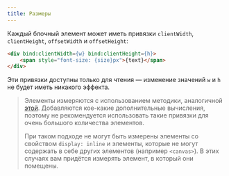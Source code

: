 ```yaml
---
title: Размеры
---
```


Каждый блочный элемент может иметь привязки `clientWidth`, `clientHeight`, `offsetWidth` и `offsetHeight`:

```html
<div bind:clientWidth={w} bind:clientHeight={h}>
	<span style="font-size: {size}px">{text}</span>
</div>
```

Эти привязки доступны только для чтения — изменение значений `w` и `h` не будет иметь никакого эффекта.

> Элементы измеряются с использованием методики, аналогичной [этой](http://www.backalleycoder.com/2013/03/18/cross-browser-event-based-element-resize-detection/). Добавляются кое-какие дополнительные вычисления, поэтому не рекомендуется использовать такие привязки для очень большого количества элементов.
>
> При таком подходе не могут быть измерены элементы со свойством `display: inline` и элементы, которые не могут содержать в себе других элементов (например `<canvas>`). В этих случаях вам придётся измерять элемент, в который они помещены.
